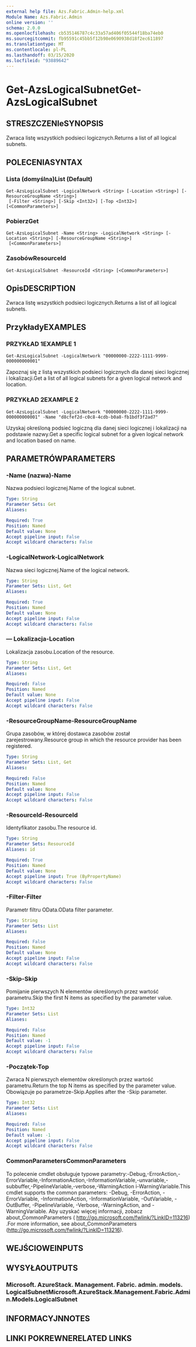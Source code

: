 ```yaml
---
external help file: Azs.Fabric.Admin-help.xml
Module Name: Azs.Fabric.Admin
online version: ''
schema: 2.0.0
ms.openlocfilehash: cb535146787c4c33a57ad406f05544f18ba74eb0
ms.sourcegitcommit: fb95591c45bb5f12b98e0690938d18f2ec611897
ms.translationtype: MT
ms.contentlocale: pl-PL
ms.lasthandoff: 03/15/2020
ms.locfileid: "93889642"
---
```

# <span data-ttu-id="c71cc-101">Get-AzsLogicalSubnet</span><span class="sxs-lookup"><span data-stu-id="c71cc-101">Get-AzsLogicalSubnet</span></span>

## <span data-ttu-id="c71cc-102">STRESZCZENIe</span><span class="sxs-lookup"><span data-stu-id="c71cc-102">SYNOPSIS</span></span>
<span data-ttu-id="c71cc-103">Zwraca listę wszystkich podsieci logicznych.</span><span class="sxs-lookup"><span data-stu-id="c71cc-103">Returns a list of all logical subnets.</span></span>

## <span data-ttu-id="c71cc-104">POLECENIA</span><span class="sxs-lookup"><span data-stu-id="c71cc-104">SYNTAX</span></span>

### <span data-ttu-id="c71cc-105">Lista (domyślna)</span><span class="sxs-lookup"><span data-stu-id="c71cc-105">List (Default)</span></span>
```
Get-AzsLogicalSubnet -LogicalNetwork <String> [-Location <String>] [-ResourceGroupName <String>]
 [-Filter <String>] [-Skip <Int32>] [-Top <Int32>] [<CommonParameters>]
```

### <span data-ttu-id="c71cc-106">Pobierz</span><span class="sxs-lookup"><span data-stu-id="c71cc-106">Get</span></span>
```
Get-AzsLogicalSubnet -Name <String> -LogicalNetwork <String> [-Location <String>] [-ResourceGroupName <String>]
 [<CommonParameters>]
```

### <span data-ttu-id="c71cc-107">Zasobów</span><span class="sxs-lookup"><span data-stu-id="c71cc-107">ResourceId</span></span>
```
Get-AzsLogicalSubnet -ResourceId <String> [<CommonParameters>]
```

## <span data-ttu-id="c71cc-108">Opis</span><span class="sxs-lookup"><span data-stu-id="c71cc-108">DESCRIPTION</span></span>
<span data-ttu-id="c71cc-109">Zwraca listę wszystkich podsieci logicznych.</span><span class="sxs-lookup"><span data-stu-id="c71cc-109">Returns a list of all logical subnets.</span></span>

## <span data-ttu-id="c71cc-110">Przykłady</span><span class="sxs-lookup"><span data-stu-id="c71cc-110">EXAMPLES</span></span>

### <span data-ttu-id="c71cc-111">PRZYKŁAD 1</span><span class="sxs-lookup"><span data-stu-id="c71cc-111">EXAMPLE 1</span></span>
```
Get-AzsLogicalSubnet -LogicalNetwork "00000000-2222-1111-9999-000000000001"
```

<span data-ttu-id="c71cc-112">Zapoznaj się z listą wszystkich podsieci logicznych dla danej sieci logicznej i lokalizacji.</span><span class="sxs-lookup"><span data-stu-id="c71cc-112">Get a list of all logical subnets for a given logical network and location.</span></span>

### <span data-ttu-id="c71cc-113">PRZYKŁAD 2</span><span class="sxs-lookup"><span data-stu-id="c71cc-113">EXAMPLE 2</span></span>
```
Get-AzsLogicalSubnet -LogicalNetwork "00000000-2222-1111-9999-000000000001" -Name "d8cfef2d-c0c8-4cdb-b0a8-fb1bdf3f2ad7"
```

<span data-ttu-id="c71cc-114">Uzyskaj określoną podsieć logiczną dla danej sieci logicznej i lokalizacji na podstawie nazwy.</span><span class="sxs-lookup"><span data-stu-id="c71cc-114">Get a specific logical subnet for a given logical network and location based on name.</span></span>

## <span data-ttu-id="c71cc-115">PARAMETRÓW</span><span class="sxs-lookup"><span data-stu-id="c71cc-115">PARAMETERS</span></span>

### <span data-ttu-id="c71cc-116">-Name (nazwa)</span><span class="sxs-lookup"><span data-stu-id="c71cc-116">-Name</span></span>
<span data-ttu-id="c71cc-117">Nazwa podsieci logicznej.</span><span class="sxs-lookup"><span data-stu-id="c71cc-117">Name of the logical subnet.</span></span>

```yaml
Type: String
Parameter Sets: Get
Aliases:

Required: True
Position: Named
Default value: None
Accept pipeline input: False
Accept wildcard characters: False
```

### <span data-ttu-id="c71cc-118">-LogicalNetwork</span><span class="sxs-lookup"><span data-stu-id="c71cc-118">-LogicalNetwork</span></span>
<span data-ttu-id="c71cc-119">Nazwa sieci logicznej.</span><span class="sxs-lookup"><span data-stu-id="c71cc-119">Name of the logical network.</span></span>

```yaml
Type: String
Parameter Sets: List, Get
Aliases:

Required: True
Position: Named
Default value: None
Accept pipeline input: False
Accept wildcard characters: False
```

### <span data-ttu-id="c71cc-120">— Lokalizacja</span><span class="sxs-lookup"><span data-stu-id="c71cc-120">-Location</span></span>
<span data-ttu-id="c71cc-121">Lokalizacja zasobu.</span><span class="sxs-lookup"><span data-stu-id="c71cc-121">Location of the resource.</span></span>

```yaml
Type: String
Parameter Sets: List, Get
Aliases:

Required: False
Position: Named
Default value: None
Accept pipeline input: False
Accept wildcard characters: False
```

### <span data-ttu-id="c71cc-122">-ResourceGroupName</span><span class="sxs-lookup"><span data-stu-id="c71cc-122">-ResourceGroupName</span></span>
<span data-ttu-id="c71cc-123">Grupa zasobów, w której dostawca zasobów został zarejestrowany.</span><span class="sxs-lookup"><span data-stu-id="c71cc-123">Resource group in which the resource provider has been registered.</span></span>

```yaml
Type: String
Parameter Sets: List, Get
Aliases:

Required: False
Position: Named
Default value: None
Accept pipeline input: False
Accept wildcard characters: False
```

### <span data-ttu-id="c71cc-124">-ResourceId</span><span class="sxs-lookup"><span data-stu-id="c71cc-124">-ResourceId</span></span>
<span data-ttu-id="c71cc-125">Identyfikator zasobu.</span><span class="sxs-lookup"><span data-stu-id="c71cc-125">The resource id.</span></span>

```yaml
Type: String
Parameter Sets: ResourceId
Aliases: id

Required: True
Position: Named
Default value: None
Accept pipeline input: True (ByPropertyName)
Accept wildcard characters: False
```

### <span data-ttu-id="c71cc-126">-Filter</span><span class="sxs-lookup"><span data-stu-id="c71cc-126">-Filter</span></span>
<span data-ttu-id="c71cc-127">Parametr filtru OData.</span><span class="sxs-lookup"><span data-stu-id="c71cc-127">OData filter parameter.</span></span>

```yaml
Type: String
Parameter Sets: List
Aliases:

Required: False
Position: Named
Default value: None
Accept pipeline input: False
Accept wildcard characters: False
```

### <span data-ttu-id="c71cc-128">-Skip</span><span class="sxs-lookup"><span data-stu-id="c71cc-128">-Skip</span></span>
<span data-ttu-id="c71cc-129">Pomijanie pierwszych N elementów określonych przez wartość parametru.</span><span class="sxs-lookup"><span data-stu-id="c71cc-129">Skip the first N items as specified by the parameter value.</span></span>

```yaml
Type: Int32
Parameter Sets: List
Aliases:

Required: False
Position: Named
Default value: -1
Accept pipeline input: False
Accept wildcard characters: False
```

### <span data-ttu-id="c71cc-130">-Początek</span><span class="sxs-lookup"><span data-stu-id="c71cc-130">-Top</span></span>
<span data-ttu-id="c71cc-131">Zwraca N pierwszych elementów określonych przez wartość parametru.</span><span class="sxs-lookup"><span data-stu-id="c71cc-131">Return the top N items as specified by the parameter value.</span></span>
<span data-ttu-id="c71cc-132">Obowiązuje po parametrze-Skip.</span><span class="sxs-lookup"><span data-stu-id="c71cc-132">Applies after the -Skip parameter.</span></span>

```yaml
Type: Int32
Parameter Sets: List
Aliases:

Required: False
Position: Named
Default value: -1
Accept pipeline input: False
Accept wildcard characters: False
```

### <span data-ttu-id="c71cc-133">CommonParameters</span><span class="sxs-lookup"><span data-stu-id="c71cc-133">CommonParameters</span></span>
<span data-ttu-id="c71cc-134">To polecenie cmdlet obsługuje typowe parametry:-Debug,-ErrorAction,-ErrorVariable,-InformationAction,-InformationVariable,-unvariable,-subbuffer,-PipelineVariable,-verbose,-WarningAction i-WarningVariable.</span><span class="sxs-lookup"><span data-stu-id="c71cc-134">This cmdlet supports the common parameters: -Debug, -ErrorAction, -ErrorVariable, -InformationAction, -InformationVariable, -OutVariable, -OutBuffer, -PipelineVariable, -Verbose, -WarningAction, and -WarningVariable.</span></span> <span data-ttu-id="c71cc-135">Aby uzyskać więcej informacji, zobacz about_CommonParameters ( http://go.microsoft.com/fwlink/?LinkID=113216) .</span><span class="sxs-lookup"><span data-stu-id="c71cc-135">For more information, see about_CommonParameters (http://go.microsoft.com/fwlink/?LinkID=113216).</span></span>

## <span data-ttu-id="c71cc-136">WEJŚCIOWE</span><span class="sxs-lookup"><span data-stu-id="c71cc-136">INPUTS</span></span>

## <span data-ttu-id="c71cc-137">WYSYŁA</span><span class="sxs-lookup"><span data-stu-id="c71cc-137">OUTPUTS</span></span>

### <span data-ttu-id="c71cc-138">Microsoft. AzureStack. Management. Fabric. admin. models. LogicalSubnet</span><span class="sxs-lookup"><span data-stu-id="c71cc-138">Microsoft.AzureStack.Management.Fabric.Admin.Models.LogicalSubnet</span></span>

## <span data-ttu-id="c71cc-139">INFORMACYJN</span><span class="sxs-lookup"><span data-stu-id="c71cc-139">NOTES</span></span>

## <span data-ttu-id="c71cc-140">LINKI POKREWNE</span><span class="sxs-lookup"><span data-stu-id="c71cc-140">RELATED LINKS</span></span>
